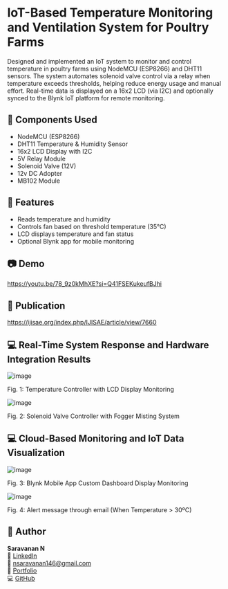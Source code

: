 # IoT-Based Temperature Monitoring and Ventilation System for Poultry Farms

Designed and implemented an IoT system to monitor and control temperature in poultry farms using NodeMCU (ESP8266) and DHT11 sensors. The system automates solenoid valve control via a relay when temperature exceeds thresholds, helping reduce energy usage and manual effort. Real-time data is displayed on a 16x2 LCD (via I2C) and optionally synced to the Blynk IoT platform for remote monitoring.

## 🔧 Components Used
- NodeMCU (ESP8266)
- DHT11 Temperature & Humidity Sensor
- 16x2 LCD Display with I2C
- 5V Relay Module
- Solenoid Valve (12V)
- 12v DC Adopter
- MB102 Module

## 🧠 Features
- Reads temperature and humidity
- Controls fan based on threshold temperature (35°C)
- LCD displays temperature and fan status
- Optional Blynk app for mobile monitoring

## 📷 Demo
https://youtu.be/78_9z0kMhXE?si=Q41FSEKukeufBJhi

## 📝 Publication
https://ijisae.org/index.php/IJISAE/article/view/7660

## 💻 Real-Time System Response and Hardware Integration Results
![image](https://github.com/user-attachments/assets/02129d87-0ea2-4f53-9361-04449b18c268)

Fig. 1: Temperature Controller with LCD Display Monitoring

![image](https://github.com/user-attachments/assets/9af272c4-7c8f-449e-b6cb-cd4be68811f5)

Fig. 2: Solenoid Valve Controller with Fogger Misting System

## 💻 Cloud-Based Monitoring and IoT Data Visualization
![image](https://github.com/user-attachments/assets/a1bd0bb0-45cf-4937-ad89-c4ed12c1dc64)

Fig. 3: Blynk Mobile App Custom Dashboard Display Monitoring

![image](https://github.com/user-attachments/assets/33f4e9b6-c282-4588-9c74-caa6c191ffe0)

Fig. 4: Alert message through email (When Temperature > 30ºC)





## 📝 Author

**Saravanan N**  
🔗 [LinkedIn](https://www.linkedin.com/in/saravanann132/)  
📧 nsaravanan146@gmail.com  
📂 [Portfolio](https://saravanann.netlify.app/)  
💻 [GitHub](https://github.com/saravanann-n)
